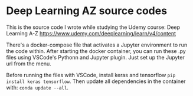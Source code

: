 # Deep Learning AZ source codes

This is the source code I wrote while studying the Udemy course: Deep Learning A-Z https://www.udemy.com/deeplearning/learn/v4/content

There's a docker-compose file that activates a Jupyter environment to run the code within. After starting the docker container, you can run these .py files using VSCode's Pythonn and Jupyter plugin. Just set up the Jupyter url from the menu.

Before running the files with VSCode, install keras and tensorflow `pip install keras tensorflow`. Then update all dependencies in the container with: `conda update --all`.









